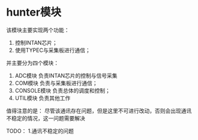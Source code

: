 # hunter模块

该模块主要实现两个功能：
1. 控制INTAN芯片；
2. 使用TYPEC与采集板进行通信；

并主要分为四个模块：
1. ADC模块 负责INTAN芯片的控制与信号采集
2. COM模块 负责与采集板进行通信；
3. CONSOLE模块 负责总体的调度和控制；
4. UTIL模块 负责其他工作


值得注意的是：
尽管该通讯存在问题，但是这里不可进行改动，否则会出现通讯不稳定的情况，这一问题需要解决


TODO：
    1.通讯不稳定的问题
